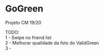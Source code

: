 # GoGreen
Projeto CM 19/20

TODO:<br/>
1 - Swipe no friend list <br/>
2 - Melhorar qualidade da foto do ValidGreen <br/>
3 -



